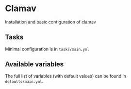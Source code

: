 # Clamav

Installation and basic configuration of clamav

## Tasks

Minimal configuration is in `tasks/main.yml`

## Available variables

The full list of variables (with default values) can be found in `defaults/main.yml`.
